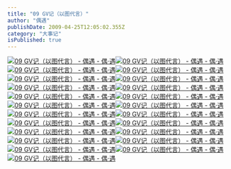 ```yaml
---
title: "09 GV记（以图代言）"
author: "偶遇"
publishDate: 2009-04-25T12:05:02.355Z
category: "大事记"
isPublished: true
---
```


<A href="http://img.bimg.126.net/photo/qDThxIuAWQNL3wv3_NOCJA==/2327516582421890400.jpg" target=_blank><IMG title="09 GV记（以图代言） - 偶遇 - 偶·遇" alt="09 GV记（以图代言） - 偶遇 - 偶·遇" src="http://img.bimg.126.net/photo/qDThxIuAWQNL3wv3_NOCJA==/2327516582421890400.jpg"></A><A href="http://img.bimg.126.net/photo/BlOeTjjgcRCbrLkGKUh1Ig==/2327516582421890404.jpg" target=_blank><IMG title="09 GV记（以图代言） - 偶遇 - 偶·遇" alt="09 GV记（以图代言） - 偶遇 - 偶·遇" src="http://img.bimg.126.net/photo/BlOeTjjgcRCbrLkGKUh1Ig==/2327516582421890404.jpg"></A><A href="http://img.bimg.126.net/photo/PckJcq9SGEcFuQtajIziqw==/1420322732483449779.jpg" target=_blank><IMG title="09 GV记（以图代言） - 偶遇 - 偶·遇" alt="09 GV记（以图代言） - 偶遇 - 偶·遇" src="http://img.bimg.126.net/photo/PckJcq9SGEcFuQtajIziqw==/1420322732483449779.jpg"></A><A href="http://img.bimg.126.net/photo/7tpyOSg1JnGmXEzt0rac4g==/1420322732483449780.jpg" target=_blank><IMG title="09 GV记（以图代言） - 偶遇 - 偶·遇" alt="09 GV记（以图代言） - 偶遇 - 偶·遇" src="http://img.bimg.126.net/photo/7tpyOSg1JnGmXEzt0rac4g==/1420322732483449780.jpg"></A><A href="http://img.bimg.126.net/photo/aONF1vk5RcXNCr9wOnBP8w==/1420322732483449790.jpg" target=_blank><IMG title="09 GV记（以图代言） - 偶遇 - 偶·遇" alt="09 GV记（以图代言） - 偶遇 - 偶·遇" src="http://img.bimg.126.net/photo/aONF1vk5RcXNCr9wOnBP8w==/1420322732483449790.jpg"></A><A href="http://img.bimg.126.net/photo/4FRovZ_LMWDAoizKeTZSOg==/1420322732483449801.jpg" target=_blank></A><A href="http://img.bimg.126.net/photo/WOAENAmSJPJ1K-bLv-qDXw==/1420322732483449803.jpg" target=_blank></A><A href="http://img.bimg.126.net/photo/bbjLSXdQXfFCs4Y2_pSfkw==/1420322732483449813.jpg" target=_blank></A><A href="http://img.bimg.126.net/photo/S4rT43rqjGIpAYj4gmupyg==/1420322732483449817.jpg" target=_blank><IMG title="09 GV记（以图代言） - 偶遇 - 偶·遇" alt="09 GV记（以图代言） - 偶遇 - 偶·遇" src="http://img.bimg.126.net/photo/S4rT43rqjGIpAYj4gmupyg==/1420322732483449817.jpg"></A><A href="http://img.bimg.126.net/photo/7bEnN5tNfgOpoS8OrPs49g==/1420322732483449821.jpg" target=_blank><IMG title="09 GV记（以图代言） - 偶遇 - 偶·遇" alt="09 GV记（以图代言） - 偶遇 - 偶·遇" src="http://img.bimg.126.net/photo/7bEnN5tNfgOpoS8OrPs49g==/1420322732483449821.jpg"></A><A href="http://img.bimg.126.net/photo/3AK2DpgyTuxKJUS6onB0hg==/1983835635858244039.jpg" target=_blank></A><A href="http://img.bimg.126.net/photo/gqLLFPSXucpgvrJI5GIU0w==/1983835635858244044.jpg" target=_blank></A><A href="http://img.bimg.126.net/photo/-CObhzgWBWvSLIC-z97Irg==/1983835635858244047.jpg" target=_blank></A><A href="http://img.bimg.126.net/photo/G_6e0YW96-3EWGnazy6vSw==/1983835635858244055.jpg" target=_blank></A><A href="http://img.bimg.126.net/photo/e9NfwajsK0ZDEsB4tnOAQA==/1983835635858244057.jpg" target=_blank></A><A href="http://img.bimg.126.net/photo/0Al-IXGJV-26Q28VQOmg1Q==/1983835635858244064.jpg" target=_blank></A><A href="http://img.bimg.126.net/photo/3eod2u9aWkAqdLDWeewDKw==/1983835635858244070.jpg" target=_blank><IMG title="09 GV记（以图代言） - 偶遇 - 偶·遇" alt="09 GV记（以图代言） - 偶遇 - 偶·遇" src="http://img.bimg.126.net/photo/3eod2u9aWkAqdLDWeewDKw==/1983835635858244070.jpg"></A><A href="http://img.bimg.126.net/photo/gUsxZ0_kMFc7SZ7Z83Pb3w==/1983835635858244083.jpg" target=_blank><IMG title="09 GV记（以图代言） - 偶遇 - 偶·遇" alt="09 GV记（以图代言） - 偶遇 - 偶·遇" src="http://img.bimg.126.net/photo/gUsxZ0_kMFc7SZ7Z83Pb3w==/1983835635858244083.jpg"></A><A href="http://img.bimg.126.net/photo/FJau_J8Rn0gVEYsPpb7PgA==/1983835635858244085.jpg" target=_blank></A><A href="http://img.bimg.126.net/photo/CPScB_JmhQIFRzK6ejMXIA==/5706905152808939956.jpg" target=_blank><IMG title="09 GV记（以图代言） - 偶遇 - 偶·遇" alt="09 GV记（以图代言） - 偶遇 - 偶·遇" src="http://img.bimg.126.net/photo/CPScB_JmhQIFRzK6ejMXIA==/5706905152808939956.jpg"></A><A href="http://img.bimg.126.net/photo/kM8_JzD9FIsm6wxF0WcMOg==/5706905152808939958.jpg" target=_blank><IMG title="09 GV记（以图代言） - 偶遇 - 偶·遇" alt="09 GV记（以图代言） - 偶遇 - 偶·遇" src="http://img.bimg.126.net/photo/kM8_JzD9FIsm6wxF0WcMOg==/5706905152808939958.jpg"></A><A href="http://img.bimg.126.net/photo/0D6ty_U7rn1nG0VMWpL6eg==/5706905152808939959.jpg" target=_blank><IMG title="09 GV记（以图代言） - 偶遇 - 偶·遇" alt="09 GV记（以图代言） - 偶遇 - 偶·遇" src="http://img.bimg.126.net/photo/0D6ty_U7rn1nG0VMWpL6eg==/5706905152808939959.jpg"></A><A href="http://img.bimg.126.net/photo/TryHEiPJoL1SUFa7a7rp7w==/5706905152808939960.jpg" target=_blank></A><A href="http://img.bimg.126.net/photo/8Ver4uTCgam8pr3TyPjMng==/5706905152808939961.jpg" target=_blank><IMG title="09 GV记（以图代言） - 偶遇 - 偶·遇" alt="09 GV记（以图代言） - 偶遇 - 偶·遇" src="http://img.bimg.126.net/photo/8Ver4uTCgam8pr3TyPjMng==/5706905152808939961.jpg"></A><A href="http://img.bimg.126.net/photo/TrP8RrWjjDB3l438JYO-yA==/5706905152808939966.jpg" target=_blank></A><A href="http://img.bimg.126.net/photo/IKKoDtSbXObODFuLoxv5IQ==/5706905152808939974.jpg" target=_blank><IMG title="09 GV记（以图代言） - 偶遇 - 偶·遇" alt="09 GV记（以图代言） - 偶遇 - 偶·遇" src="http://img.bimg.126.net/photo/IKKoDtSbXObODFuLoxv5IQ==/5706905152808939974.jpg"></A><A href="http://img.bimg.126.net/photo/MYFI-GZtG3jdGuX8k24RHQ==/5706905152808939978.jpg" target=_blank></A><A href="http://img.bimg.126.net/photo/622Tuf5X6eRbxFCYk2XpjQ==/5706905152808939982.jpg" target=_blank><IMG title="09 GV记（以图代言） - 偶遇 - 偶·遇" alt="09 GV记（以图代言） - 偶遇 - 偶·遇" src="http://img.bimg.126.net/photo/622Tuf5X6eRbxFCYk2XpjQ==/5706905152808939982.jpg"></A><A href="http://img.bimg.126.net/photo/2EDUcI9HFJFVx2s1uk1Pkg==/5706905152808939992.jpg" target=_blank><IMG title="09 GV记（以图代言） - 偶遇 - 偶·遇" alt="09 GV记（以图代言） - 偶遇 - 偶·遇" src="http://img.bimg.126.net/photo/2EDUcI9HFJFVx2s1uk1Pkg==/5706905152808939992.jpg"></A><A href="http://img.bimg.126.net/photo/wexqOncz2bz3k-RNoj1EcA==/5706905152808939997.jpg" target=_blank><IMG title="09 GV记（以图代言） - 偶遇 - 偶·遇" alt="09 GV记（以图代言） - 偶遇 - 偶·遇" src="http://img.bimg.126.net/photo/wexqOncz2bz3k-RNoj1EcA==/5706905152808939997.jpg"></A><A href="http://img.bimg.126.net/photo/GwS0J1FbQleTXyiEB9Vmlg==/5706905152808939999.jpg" target=_blank><IMG title="09 GV记（以图代言） - 偶遇 - 偶·遇" alt="09 GV记（以图代言） - 偶遇 - 偶·遇" src="http://img.bimg.126.net/photo/GwS0J1FbQleTXyiEB9Vmlg==/5706905152808939999.jpg"></A><A href="http://img.bimg.126.net/photo/lQgjm0F0Oj0y4sLq7-ybBw==/4263501472236884585.jpg" target=_blank><IMG title="09 GV记（以图代言） - 偶遇 - 偶·遇" alt="09 GV记（以图代言） - 偶遇 - 偶·遇" src="http://img.bimg.126.net/photo/lQgjm0F0Oj0y4sLq7-ybBw==/4263501472236884585.jpg"></A><A href="http://img.bimg.126.net/photo/hnQMuaieVpziA1e30w0k3g==/4263501472236884589.jpg" target=_blank></A><A href="http://img.bimg.126.net/photo/gJT3iNPGeRBCPkPA0zgRBw==/4263501472236884593.jpg" target=_blank><IMG title="09 GV记（以图代言） - 偶遇 - 偶·遇" alt="09 GV记（以图代言） - 偶遇 - 偶·遇" src="http://img.bimg.126.net/photo/gJT3iNPGeRBCPkPA0zgRBw==/4263501472236884593.jpg"></A><A href="http://img.bimg.126.net/photo/4d2YrrA4dreGzyXUSmMYZA==/4263501472236884607.jpg" target=_blank><IMG title="09 GV记（以图代言） - 偶遇 - 偶·遇" alt="09 GV记（以图代言） - 偶遇 - 偶·遇" src="http://img.bimg.126.net/photo/4d2YrrA4dreGzyXUSmMYZA==/4263501472236884607.jpg"></A><A href="http://img.bimg.126.net/photo/e-DLpBlQR6xMLS3snJAYzQ==/4263501472236884616.jpg" target=_blank><IMG title="09 GV记（以图代言） - 偶遇 - 偶·遇" alt="09 GV记（以图代言） - 偶遇 - 偶·遇" src="http://img.bimg.126.net/photo/e-DLpBlQR6xMLS3snJAYzQ==/4263501472236884616.jpg"></A><A href="http://img.bimg.126.net/photo/EX3aDqi7YRBF2pg3yCDxgQ==/4263501472236884621.jpg" target=_blank><IMG title="09 GV记（以图代言） - 偶遇 - 偶·遇" alt="09 GV记（以图代言） - 偶遇 - 偶·遇" src="http://img.bimg.126.net/photo/EX3aDqi7YRBF2pg3yCDxgQ==/4263501472236884621.jpg"></A><A href="http://img.bimg.126.net/photo/AyIDt9SzVPPMnSf6rj2mew==/5386868104288917078.jpg" target=_blank></A>